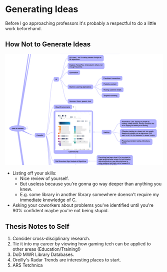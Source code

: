 # Generating Ideas
Before I go approaching professors it's probably a respectful to do a little work beforehand.

## How Not to Generate Ideas
![img.png](broadly_listing_out_skills.png)
* Listing off your skills:
  * Nice review of yourself.
  * But useless because you're gonna go way deeper than anything you knew.
  * E.g. some library in another library somewhere doensn't require my immediate knowledge of C.
* Asking your coworkers about problems you've identified until you're 90% confident maybe you're not being stupid.

## Thesis Notes to Self
1. Consider cross-disciplinary research.
2. Tie it into my career by viewing how gaming tech can be applied to other areas (Education/Training!)
3. DoD MWR Library Databases.
4. Oreilly's Radar Trends are interesting places to start.
5. ARS Tetchnica